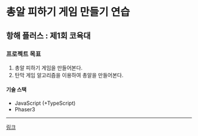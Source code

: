 # 총알 피하기 게임 만들기 연습

## 항해 플러스 : 제1회 코육대

### 프로젝트 목표

1. 총알 피하기 게임을 만들어본다.
2. 탄막 게임 알고리즘을 이용하여 총알을 만들어본다.

#### 기술 스택

-   JavaScript (+TypeScript)
-   Phaser3

---

[링크](https://kthss01.github.io/HHP_DodgeGame_Practice)
